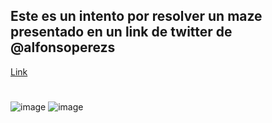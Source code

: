 ## Este es un intento por resolver un maze presentado en un link de twitter de @alfonsoperezs
[Link](https://twitter.com/alfonsoperezs_/status/1774432292200394888)
# 
![image](https://github.com/Punto-Coma/maze-path-finder/assets/794606/c00a37a2-f984-4c1c-a360-d9535fe8aab7)
![image](https://github.com/Punto-Coma/maze-path-finder/assets/794606/8e7d7952-b3d5-4064-afcb-8e5803716a5c)

